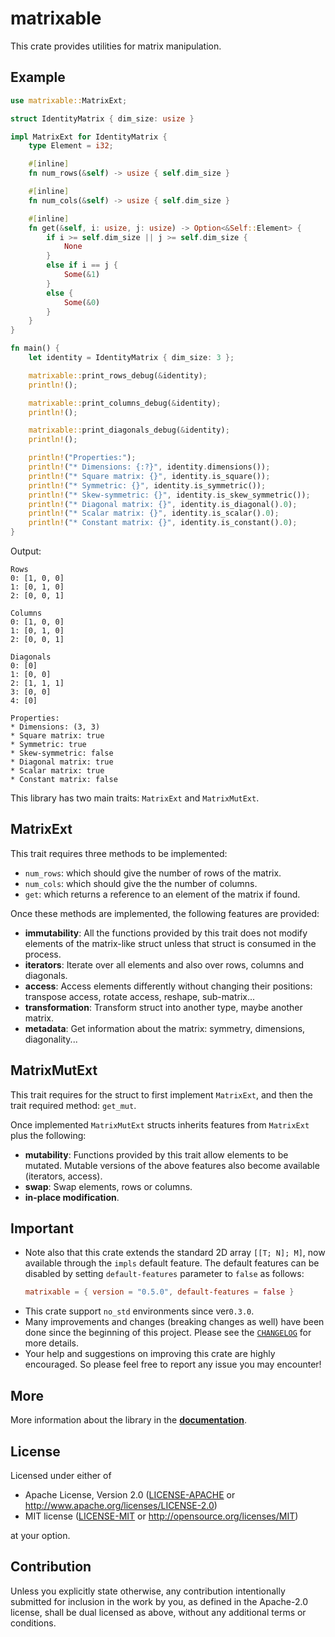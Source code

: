 # matrixable
This crate provides utilities for matrix manipulation.

## Example 
```rust
use matrixable::MatrixExt;

struct IdentityMatrix { dim_size: usize }

impl MatrixExt for IdentityMatrix {
    type Element = i32;

    #[inline]
    fn num_rows(&self) -> usize { self.dim_size }

    #[inline]
    fn num_cols(&self) -> usize { self.dim_size }

    #[inline]
    fn get(&self, i: usize, j: usize) -> Option<&Self::Element> {
        if i >= self.dim_size || j >= self.dim_size {
            None
        }
        else if i == j {
            Some(&1)
        }
        else {
            Some(&0)
        }
    }
}

fn main() {
    let identity = IdentityMatrix { dim_size: 3 };

    matrixable::print_rows_debug(&identity);
    println!();

    matrixable::print_columns_debug(&identity);
    println!();

    matrixable::print_diagonals_debug(&identity);
    println!();

    println!("Properties:");
    println!("* Dimensions: {:?}", identity.dimensions());
    println!("* Square matrix: {}", identity.is_square());
    println!("* Symmetric: {}", identity.is_symmetric());
    println!("* Skew-symmetric: {}", identity.is_skew_symmetric());
    println!("* Diagonal matrix: {}", identity.is_diagonal().0);
    println!("* Scalar matrix: {}", identity.is_scalar().0);
    println!("* Constant matrix: {}", identity.is_constant().0);
}
```
Output:
```
Rows
0: [1, 0, 0]
1: [0, 1, 0]
2: [0, 0, 1]

Columns
0: [1, 0, 0]
1: [0, 1, 0]
2: [0, 0, 1]

Diagonals
0: [0]
1: [0, 0]
2: [1, 1, 1]
3: [0, 0]
4: [0]

Properties:
* Dimensions: (3, 3)
* Square matrix: true
* Symmetric: true
* Skew-symmetric: false
* Diagonal matrix: true
* Scalar matrix: true
* Constant matrix: false
```

This library has two main traits: `MatrixExt` and `MatrixMutExt`.

## MatrixExt 

This trait requires three methods to be implemented:

* `num_rows`: which should give the number of rows of the matrix.
* `num_cols`: which should give the the number of columns.
* `get`: which returns a reference to an element of the matrix if found.

Once these methods are implemented, the following features are provided:

* **immutability**: All the functions provided by this trait does not modify elements of the matrix-like struct unless that struct is consumed in the process.
* **iterators**: Iterate over all elements and also over rows, columns and diagonals.
* **access**: Access elements differently without changing their positions: transpose access, rotate access, reshape, sub-matrix... 
* **transformation**: Transform struct into another type, maybe another matrix.
* **metadata**: Get information about the matrix: symmetry, dimensions, diagonality...


## MatrixMutExt

This trait requires for the struct to first implement `MatrixExt`, and then the trait required method: `get_mut`.

Once implemented `MatrixMutExt` structs inherits features from `MatrixExt` plus the following:

* **mutability**: Functions provided by this trait allow elements to be mutated. Mutable versions of the above features also become available (iterators, access).
* **swap**: Swap elements, rows or columns. 
* **in-place modification**.

## Important
* Note also that this crate extends the standard 2D array `[[T; N]; M]`, now available through the `impls` default feature.
  The default features can be disabled by setting `default-features` parameter to `false` as follows:
    ```toml
    matrixable = { version = "0.5.0", default-features = false }
    ```
* This crate support `no_std` environments since ver`0.3.0`.
* Many improvements and changes (breaking changes as well) have been done since the beginning of this project. Please see the [`CHANGELOG`](CHANGELOG.md) for more details.
* Your help and suggestions on improving this crate are highly encouraged. So please feel free to report any issue you may encounter!


## More
More information about the library in the [**documentation**](https://docs.rs/matrixable/0.1.0/matrixable/).

## License

Licensed under either of

 * Apache License, Version 2.0
   ([LICENSE-APACHE](LICENSE-APACHE) or http://www.apache.org/licenses/LICENSE-2.0)
 * MIT license
   ([LICENSE-MIT](LICENSE-MIT) or http://opensource.org/licenses/MIT)

at your option.

## Contribution

Unless you explicitly state otherwise, any contribution intentionally submitted
for inclusion in the work by you, as defined in the Apache-2.0 license, shall be
dual licensed as above, without any additional terms or conditions.
